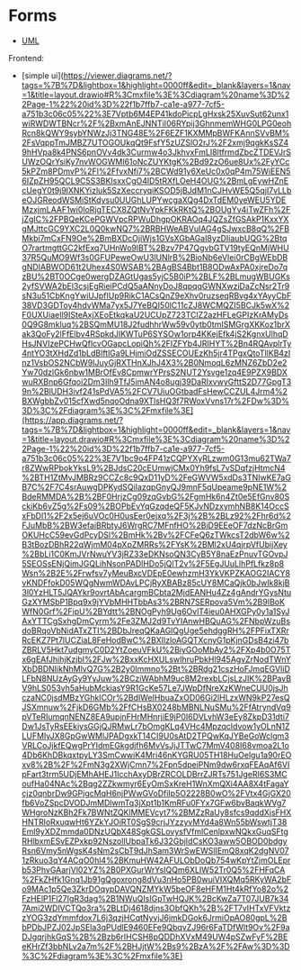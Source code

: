 # Forms


* [UML](https://app.diagrams.net/#G1JXuAXMNN9mEcxNOUTcEFDqTYHGNWh4zM#%7B%22pageId%22%3A%223Fit1MjcEK7-9_YUJuVB%22%7D)

Frontend: 
* [simple ui](https://viewer.diagrams.net/?tags=%7B%7D&lightbox=1&highlight=0000ff&edit=_blank&layers=1&nav=1&title=layout.drawio#R%3Cmxfile%3E%3Cdiagram%20name%3D%22Page-1%22%20id%3D%22f1b7ffb7-ca1e-a977-7cf5-a751b3c06c05%22%3E7Vptb6M4EP41kdoPicpLgHxsk25XuvSut62unx1wiRWDWTBNcr%2F%2BxmAnEJNNTiI06RYpij3GhnmemWHG0LPG0eohRcn8kQWY9sybYNWzJj3TNG48E%2F6EZF1KXMMpBWFKAnnSVvBM%2FsVqppTmJMBZ7UTOGOUkqQt9FsfY5zUZSlO2rJ%2F2xmj9qgkKsSZ49hHVpa8k4PNS6pnOVv4dk3Curmw4o3JkhvxFmLI8ltfrmdZbcZTDEVJrSUWzOQrYsiKy7nvWOGWMl61oNcZUYKtgK%2Bd92zO6ue8Ux%2FyYCc5kPZm8PDmvP%2FI%2FfvxNfi7%2BCWd91y6XeUc0x0qP4m75WiEEN56IZpZH95QCL9C5S3BKIsxxCgO4lD5tRXfLOeH4OUG%2BmLgEywHZnEcUegY0t9j9lXNKYizluk5SzXeccryqiKSOD5jBJdM1nCJHvWE5Q5qjI7vLLbeOJGReodWSMiStKdysu0UUGhLUPYwcgaXQg4DxTdEM0yeWEU5YDEMzxjmLAAF1wi0loRjgTECX8ZQtNvYpkFKkRKtQ%2BOUgYv4iTwZFh%2FjZgIC%2FPBQeKCePGWVpcRPWuDhgpOKRAOq4JQZsZfGSAkP1KxxYXgMJttcGC9YXC2L0Q0kwNQ7%2BRBHWeABVuIAG4gSJwxcB8qQ%2FBMkbi7mCxFN9Oe%2BmBXDcOjiWjs1GVsXGbAGaI8yzDIiaubUQG%2BtqO7rartmgttGC2kfExq7UHnWo9lBT%2Bzv7P47QgvbGTV19tyEQnMjWHU37R5QuMO9Wf3s0GFUPeweOwU3lUNlrB%2BioNb6eVIei0rCBgWEbDBgNDIABWOD61t2Uhex4S0WSAB%2BAgBS4Bbt1B8ODwAxPA0xjreDo7qzBU%2BT0OCge0wergDZAGtUgas5yjC5B0iP%2BLF%2BLmugWBUGKs2yfSVWA2bEl3csjEgRieiPCdQ5aANnyDoJ8qpqqGWNXwziDaZcNsr2Tr9sN3u51CbKngYwiUJpfIUp9RikC1ACsQnZ9eXhv0ruzseqRBvg4xYAyyCbF38VD3GDToy4hdvWMa7yx5J7YeBQI50lC11cZJ8WCMQZI5BCJk5wX%2F0UXUiaeIl9ISteAxjXEoEtkqkaU2UCUpZ723TClZ2azHFLeGPIzKrAMyDs0Q9G8mkIuq%2BSQmMU18J2fudhhrWw59v0ytb0tmISMGrgXKKoz1brXak3QoFy2lFfElbv4RSpkdJIKWTuP6SYSOw1orp4KKejEfk4jS2KgnxUlhqDHsJNVIzePCHwQflcvOGapcLopiQh%2FIZFYb4JRIHYT%2Bn4RQAvplrTy4ntYO3tXHdZd1bLdBlftlGa9LHjmiOdZSSECOUEzKh5jr4TPgxQtoTllKB4zInz1VsbOS2NCbW9IJuyGjRXTHnXJhJ4X3%2B0NmoqL6zMNZ6ZbD2e2Yw70dzlGk6nbw1MBrOfEv8CpmwrYPrsS2NUT2Ysvge1zq4E9PZX9BDXwuRXBnp6Gfqoi2Dm3Ilh9TfJ5imAN4o8ugj39DaRIxvwyGfttS2D77GpgT39n%2BlUDH3ivf241sPdVA5%2FCV7UiuOGtbadFsHewCCZUL4Jrm4%2BXWgbbZv015cfXwd5nqoOdna9XTlsHQ3f7RWoxVvns17r%2FDw%3D%3D%3C%2Fdiagram%3E%3C%2Fmxfile%3E](https://app.diagrams.net/?tags=%7B%7D&lightbox=1&highlight=0000ff&edit=_blank&layers=1&nav=1&title=layout.drawio#R%3Cmxfile%3E%3Cdiagram%20name%3D%22Page-1%22%20id%3D%22f1b7ffb7-ca1e-a977-7cf5-a751b3c06c05%22%3E7V1bc9o4FP41zCQPYXyRLzwm0G13mu62TWa7r8ZWwRPbokYksL9%2BJdsC20cEUmwjCMx0Yh9fsL7vSDqfzjHtmcN4%2BTH1ZtMvJMBRz9CCZc8c9QxD11yD%2FeGWVW5xdDs3TNIwKE7aGB7C%2F7C4srAuwgDPKydSQiIazqpGnyQJ9mnF5qUpeame9pNE1W%2BdeRMMDA%2B%2BF0HrjzCg09zqGvbG%2FgmHk6n4Zt0e5EfGnv80SckiKb6vZ5g%2Fs09%2BOPbEvYqGzqdeQF5KJvNDzxymhNB8K14OccSxFbDl1%2F2x5ej6uVOc0H0usEer0ejxq%2F3j%2B%2BLz92%2Fhr6d%2FJuMbB%2BW3efaiBRbtyJ6WrgRC7MFnfHO%2BiD9EEeOF7dzNcBrGmOKUHcC59evGdPcyDSl%2BmHk%2Bv%2FCFeQ6zTWkcsT2dbW6w%2B3tBozDBhR22qWjmM04pXpZMRRs%2FYsK%2BMl2xU4qjrpVfUbijXey%2BbLi1C0KmJVrNwuYV3jRZ33eDKNsoQN3CyB5Y8naEzPnuvTGOvpJ5SEOSsENjQimJGQLihNsonPADlHDo5jQlT2v%2F5EgJUuLlhPfLfkz8p8Wsn%2B2E%2Frwfsv7yMeuBxcVDEpE0ewhzmH3YkVKPZKAOG2IACY8vKNDFfokD05WQgNwmWDAvLPCjRyXBABz85cUY8MCaQjk0bJwIk8kjB3l0YzHLT5JQAYkr9ovrtAbAcargmBCbta2MjdEANHu4Zz4gAndrYGysNtuGzXYMSbP1Bpq9x9jYVbMHHTbbAs3%2BRN7SERpova5Vm%2B9IBoKWfN0Grf%2FipU%2BYdtt%2BNOgPyh9Ug6OvlT4ieu0AHXGPy0y1a1SyJAxYTTCgSxhgDmCyrm%2Fe3ZMJ2d9TvYIAnwHBQuAG%2FNbpWzuBsdoBRqoVbNidATxZTI%2BDbJreqQKaAGlQgUge5ehdggRH%2FPFixTXRrRcEKZ7Pt7lUCZiaL8FeHodBwC%2BXIlzloAGQTXcnyG1pKjnGDsB4zi47bZBRLV5Hkt7udgmyC0D2YtZoeuVFkU%2BiyGOoMbAy2%2FXp4b0O75Tx6gEAfJhihjKzjbI%2FJw%2BxxKcHXULswIhruPbkHl945AgvZrNodTWnYXbDBDNIikNhMlvQ7G%2B2y0Immno%2Bt%2BRdg21cszHoFJmqEGVIiDLFbN8NUzAyGy9YyJuw%2BCziWAbhM9uc8M2rexbLCjsLzJIK%2BPavBV9hLS053vh5aHubMckiasY9R1GcKe57Le7JWpDfNreXzKWneCUU0jsJhczaNC0jsdMBzYGhkICOr%2BdIWeIHbuaZxOD06Gi2lHLzxWN9kP27esQJSXmnuw%2FjkD6GMb%2FfCHsBX0248bMBNLNuSMu%2FfAtryndVq9pVTeRIumqnNENZ8EA9upjnFHrMHnrjiE9jP0I6DVLvhW3eEy8ZkpD31dti7Dw1JsTyRsEEkiysGGjQJRMwLr7bOmgKLq4VHc4MpzqcIdvow1yOLnN1ZLUFMIyJX8GpGwWMlJPADgxkT14CI9U0sAtD2TPQwKqJYBeGoWclgm3VRLCoJjkfEQwgPrYIdmEGkgdjfh6MvVsJjJTTwC7MmV408I68vmoa2L1o4Db6KhDBkqxtpyLY3SmCwwiK4Mri46nKYGRU05TH18HuOelgu1a90rEOxv8%2B%2F%2FmN3g2XWjCmn7%2Fpn5dpeiPNm9dw6rxqFEAqAf6VIpFart3trm5UDjEMhAHEJ1IcchAxyDBrZRCOLDBrrZJRTs751JgeRI6S3MCoufHa04NAc%2Bqg2ZZkwmyr6EyOmSxKreH1WnXmQXi4AA8X4tFagaYcjz0qnbrDw9GPjgcMqH6njPWwGVoDfiIp5O2228B0wO%2FVtx4GjGX20fb6VoZSpcDVODJmMDlwmTq3jXpt1b1KmRFu0FYx7GFw6bvBaqkWVg7WHgroNzKBh2Fk7BWNtZQKlMMEVcyt7%2BMZzRaUy8sfcs9qddXjsFHXHNTRloRxuqwHt6YZkYJOiRT0SgS9crjJYzzyvMYd4a8Wn55bWswtjT38Eml9yXDZmmda0DNzUQbX48SgkGSLovysfVfmlCenlpxwNQkxGuqSFtgRHlbxmESvEZPxkp92NszollUbpaTk6J32GbjIdCsKO3aww5OBOD0bdgyRsn6Vmy5nWgsK4sNm2sCbT9dJhSam3WrSwEWSlIEmQ8xqK2dgNV071zRkuo3qY4ACqO0hl4%2BKmuHW42AFULObDoQb754wKpYtZjmOLEprb53PhvGAarjVl02YZ%2B0PXGurWrYsIQQm6XLIW52Tr0Q5%2FHFqCA%2FkZHfk1Gnq1Jb91gQgoxrong8dVu3nHo5PB0wuiVIXQMq5RKyWA2bFo9MAc1p5Qe3ZkrDOqypDAVQNZMYkW5beOF8eHFM1Ht4kRfYo82o%2FzHElP1Fl27IgR3dag%2B1NWuQIsIGpTwHQJK%2BcKwZa7T07JUB7k347Ami2WDlVCTQo3ra%2BLtDj4618djns3ObfQKh%2B%2FT7vIHTxVFVktzzYOG3zdYmmfdox7L6j3qzjHCqtNyvjJ6jmkDGok6JrmiOpAO80gpL%2BbPDbJPZJ02JpSEla3qPUdlE9460EFe9QbqvZJ96r6FaTDfWlt9Ov%2F9aDJgqrjhkGqS%2B%2Bzb6rIHCSH8pQDDhXVxM49UW4pSZwFyF%2BEeKHrZf3bbNLv2a7m%2F%2BHJjtW%2Bs9%2BzA%2F%2FAw%3D%3D%3C%2Fdiagram%3E%3C%2Fmxfile%3E)
